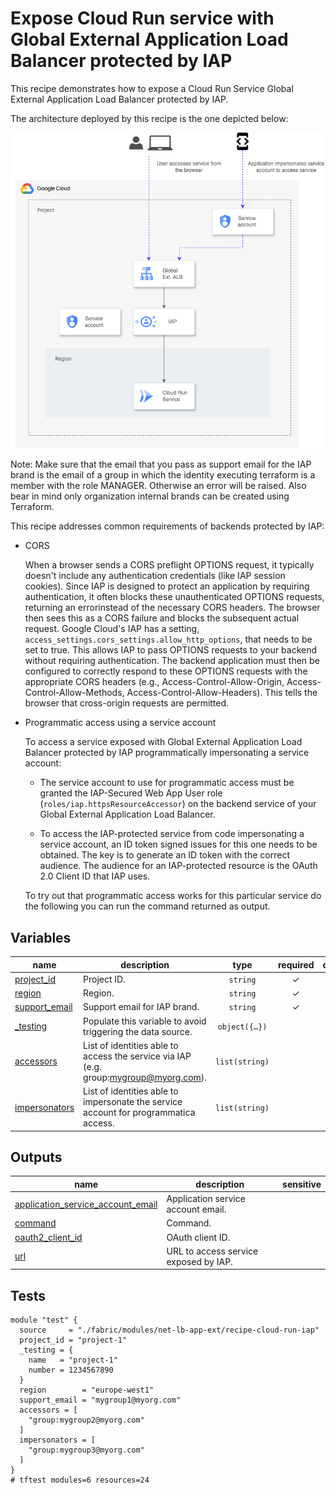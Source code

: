 # Expose Cloud Run service with Global External Application Load Balancer protected by IAP

This recipe demonstrates how to expose a Cloud Run Service Global External Application Load Balancer protected by IAP.

The architecture deployed by this recipe is the one depicted below:

![Architecture](./diagram.png)

Note: Make sure that the email that you pass as support email for the IAP brand is the email of a group in which the identity executing terraform is a member with the role MANAGER. Otherwise an error will be raised. Also bear in mind only organization internal brands can be created using Terraform.

This recipe addresses common requirements of backends protected by IAP:

* CORS

  When a browser sends a CORS preflight OPTIONS request, it typically doesn't include any authentication credentials (like IAP session cookies). Since IAP is designed to protect an application by requiring authentication, it often blocks these unauthenticated OPTIONS requests, returning an errorinstead of the necessary CORS headers. The browser then sees this as a CORS failure and blocks the subsequent actual request.
  Google Cloud's IAP has a setting, `access_settings.cors_settings.allow_http_options`, that needs to be set to true. This allows IAP to pass OPTIONS requests to your backend without requiring authentication. The backend application must then be configured to correctly respond to these OPTIONS requests with the appropriate CORS headers (e.g., Access-Control-Allow-Origin, Access-Control-Allow-Methods, Access-Control-Allow-Headers). This tells the browser that cross-origin requests are permitted.

* Programmatic access using a service account

  To access a service exposed with Global External Application Load Balancer protected by IAP programmatically impersonating a service account:

  * The service account to use for programmatic access must be granted the IAP-Secured Web App User role (`roles/iap.httpsResourceAccessor`) on the backend service of your Global External Application Load Balancer.

  * To access the IAP-protected service from code impersonating a service account, an ID token signed issues for this one needs to be obtained. The key is to generate an ID token with the correct audience. The audience for an IAP-protected resource is the OAuth 2.0 Client ID that IAP uses.

  To try out that programmatic access works for this particular service do the following you can run the command returned as output.
<!-- BEGIN TFDOC -->
## Variables

| name | description | type | required | default |
|---|---|:---:|:---:|:---:|
| [project_id](variables.tf#L39) | Project ID. | <code>string</code> | ✓ |  |
| [region](variables.tf#L44) | Region. | <code>string</code> | ✓ |  |
| [support_email](variables.tf#L49) | Support email for IAP brand. | <code>string</code> | ✓ |  |
| [_testing](variables.tf#L17) | Populate this variable to avoid triggering the data source. | <code title="object&#40;&#123;&#10;  name             &#61; string&#10;  number           &#61; number&#10;  services_enabled &#61; optional&#40;list&#40;string&#41;, &#91;&#93;&#41;&#10;&#125;&#41;">object&#40;&#123;&#8230;&#125;&#41;</code> |  | <code>null</code> |
| [accessors](variables.tf#L27) | List of identities able to access the service via IAP (e.g. group:mygroup@myorg.com). | <code>list&#40;string&#41;</code> |  | <code>&#91;&#93;</code> |
| [impersonators](variables.tf#L33) | List of identities able to impersonate the service account for programmatica access. | <code>list&#40;string&#41;</code> |  | <code>&#91;&#93;</code> |

## Outputs

| name | description | sensitive |
|---|---|:---:|
| [application_service_account_email](outputs.tf#L26) | Application service account email. |  |
| [command](outputs.tf#L31) | Command. |  |
| [oauth2_client_id](outputs.tf#L40) | OAuth client ID. |  |
| [url](outputs.tf#L45) | URL to access service exposed by IAP. |  |
<!-- END TFDOC -->
## Tests

```hcl
module "test" {
  source     = "./fabric/modules/net-lb-app-ext/recipe-cloud-run-iap"
  project_id = "project-1"
  _testing = {
    name   = "project-1"
    number = 1234567890
  }
  region        = "europe-west1"
  support_email = "mygroup1@myorg.com"
  accessors = [
    "group:mygroup2@myorg.com"
  ]
  impersonators = [
    "group:mygroup3@myorg.com"
  ]
}
# tftest modules=6 resources=24
```
